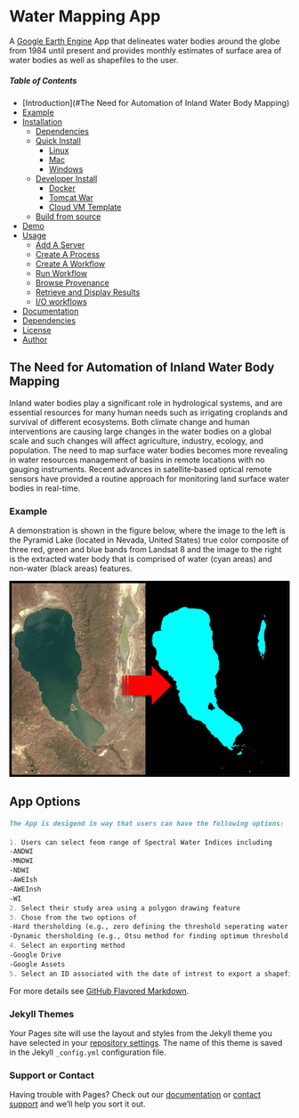 # Water Mapping App

A [Google Earth Engine](https://code.earthengine.google.com/) App that delineates water bodies around the globe from 1984 until present and provides monthly estimates of surface area of water bodies as well as shapefiles to the user.

##### Table of Contents

- [Introduction](#The Need for Automation of Inland Water Body Mapping)
- [Example](#Example)
- [Installation](#installation)
  * [Dependencies](#dependencies)
  * [Quick Install](#quick-install)
    + [Linux](#linux)
    + [Mac](#mac)
    + [Windows](#windows)
  * [Developer Install](#developer-install)
    + [Docker](#docker)
    + [Tomcat War](#tomcat-war)
    + [Cloud VM Template](#cloud-vm-template)
  * [Build from source](#build-from-source)
- [Demo](#demo)
- [Usage](#usage)
  * [Add A Server](#add-a-server)
  * [Create A Process](#create-a-process)
  * [Create A Workflow](#create-a-workflow)
  * [Run Workflow](#run-workflow)
  * [Browse Provenance](#browse-provenance)
  * [Retrieve and Display Results](#retrieve-and-display-results)
  * [I/O workflows](#i-o-workflows)
- [Documentation](#documentation)
- [Dependencies](#dependencies)
- [License](#license)
- [Author](#author)


## The Need for Automation of Inland Water Body Mapping

Inland water bodies play a significant role in hydrological systems, and are essential resources for many human needs such as irrigating croplands and survival of different ecosystems. Both climate change and human interventions are causing large changes in the water bodies on a global scale and such changes will affect agriculture, industry, ecology, and population. The need to map surface water bodies becomes more revealing in water resources management of basins in remote locations with no gauging instruments. Recent advances in satellite‐based optical remote sensors have provided a routine approach for monitoring land surface water bodies in real-time. 

### Example

A demonstration is shown in the figure below, where the image to the left is the Pyramid Lake (located in Nevada, United States) true color composite of three red, green and blue bands from Landsat 8 and the image to the right is the extracted water body that is comprised of water (cyan areas) and non-water (black areas) features.

![Example](assests/Images/Untitled-1.gif)

## App Options

```markdown
The App is desigend in way that users can have the following options:

1. Users can select feom range of Spectral Water Indices including
-ANDWI
-MNDWI
-NDWI
-AWEIsh
-AWEInsh
-WI
2. Select their study area using a polygon drawing feature 
3. Chose from the two options of 
-Hard thersholding (e.g., zero defining the threshold seperating water and non-water)
-Dynamic thersholding (e.g., Otsu method for finding optimum threshold seperating water and non-water)
4. Select an exporting method
-Google Drive
-Google Assets
5. Select an ID associated with the date of intrest to export a shapefile of water body

```

For more details see [GitHub Flavored Markdown](https://guides.github.com/features/mastering-markdown/).

### Jekyll Themes

Your Pages site will use the layout and styles from the Jekyll theme you have selected in your [repository settings](https://github.com/arashmodrad/Water_Mapping_App/settings). The name of this theme is saved in the Jekyll `_config.yml` configuration file.

### Support or Contact

Having trouble with Pages? Check out our [documentation](https://docs.github.com/categories/github-pages-basics/) or [contact support](https://github.com/contact) and we’ll help you sort it out.
